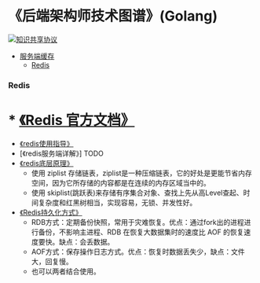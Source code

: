 《后端架构师技术图谱》(Golang)
=======
[![知识共享协议](https://img.shields.io/github/license/simonhgao/back-end-architect)](https://github.com/simonhgao/back-end-architect/blob/main/LICENSE)

* [服务端缓存](https://github.com/simonhgao/back-end-architect/master/README.md#服务端缓存)
	* [Redis](https://github.com/simonhgao/back-end-architect/blob/main/README.md#redis)

### Redis
# * [《Redis 官方文档》](http://www.redis.cn/)

* [《redis使用指导》](https://www.runoob.com/redis/redis-tutorial.html)
* [《redis服务端详解》] TODO
* [《redis底层原理》](https://blog.csdn.net/wcf373722432/article/details/78678504)
	* 使用 ziplist 存储链表，ziplist是一种压缩链表，它的好处是更能节省内存空间，因为它所存储的内容都是在连续的内存区域当中的。
	* 使用 skiplist(跳跃表)来存储有序集合对象、查找上先从高Level查起、时间复杂度和红黑树相当，实现容易，无锁、并发性好。
* [《Redis持久化方式》](http://doc.redisfans.com/topic/persistence.html)
	* RDB方式：定期备份快照，常用于灾难恢复。优点：通过fork出的进程进行备份，不影响主进程、RDB 在恢复大数据集时的速度比 AOF 的恢复速度要快。缺点：会丢数据。
	* AOF方式：保存操作日志方式。优点：恢复时数据丢失少，缺点：文件大，回复慢。
	* 也可以两者结合使用。
